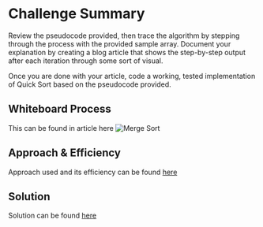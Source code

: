 # Challenge Summary
<!-- Description of the challenge -->
Review the pseudocode provided, then trace the algorithm by stepping through the process with the provided sample array. Document your explanation by creating a blog article that shows the step-by-step output after each iteration through some sort of visual.

Once you are done with your article, code a working, tested implementation of Quick Sort based on the pseudocode provided.

## Whiteboard Process

This can be found in article here ![Merge Sort](.quickSort.png)

## Approach & Efficiency

Approach used and its efficiency can be found [here](./BLOG.md)

## Solution

Solution can be found [here](./BLOG.md)
